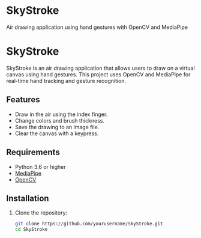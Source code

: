 # SkyStroke
Air drawing application using hand gestures with OpenCV and MediaPipe


# SkyStroke
SkyStroke is an air drawing application that allows users to draw on a virtual canvas using hand gestures. This project uses OpenCV and MediaPipe for real-time hand tracking and gesture recognition.

## Features
- Draw in the air using the index finger.
- Change colors and brush thickness.
- Save the drawing to an image file.
- Clear the canvas with a keypress.

## Requirements
- Python 3.6 or higher
- [MediaPipe](https://pypi.org/project/mediapipe/)
- [OpenCV](https://pypi.org/project/opencv-python/)

## Installation
1. Clone the repository:
   ```bash
   git clone https://github.com/yourusername/SkyStroke.git
   cd SkyStroke


